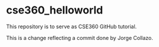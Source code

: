 # cse360_helloworld
This repository is to serve as CSE360 GitHub tutorial.

This is a change reflecting a commit done by Jorge Collazo.
